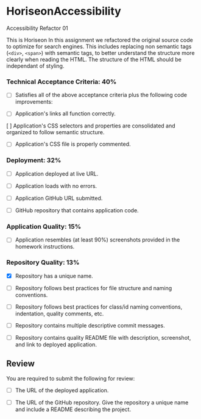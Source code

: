 # HoriseonAccessibility
Accessibility Refactor 01

This is Horiseon
In this assignment we refactored the original source code to optimize for search engines. 
This includes replacing non semantic tags (`<div>`, `<span>`) with semantic tags, to better understand the structure more clearly when reading the HTML. The structure of the HTML should be independant of styling. 

### Technical Acceptance Criteria: 40%

- [ ] Satisfies all of the above acceptance criteria plus the following code improvements:

- [ ] Application's links all function correctly.

 [ ] Application's CSS selectors and properties are consolidated and organized to follow semantic structure.

- [ ] Application's CSS file is properly commented.

### Deployment: 32%

- [ ] Application deployed at live URL.

- [ ] Application loads with no errors.

- [ ] Application GitHub URL submitted.

- [ ] GitHub repository that contains application code.

### Application Quality: 15%

- [ ] Application resembles (at least 90%) screenshots provided in the homework instructions.

### Repository Quality: 13%

- [x] Repository has a unique name.

- [ ] Repository follows best practices for file structure and naming conventions.

- [ ] Repository follows best practices for class/id naming conventions, indentation, quality comments, etc.

- [ ] Repository contains multiple descriptive commit messages.

- [ ] Repository contains quality README file with description, screenshot, and link to deployed application.

## Review

You are required to submit the following for review:

- [ ] The URL of the deployed application.

- [ ] The URL of the GitHub repository. Give the repository a unique name and include a README describing the project.

